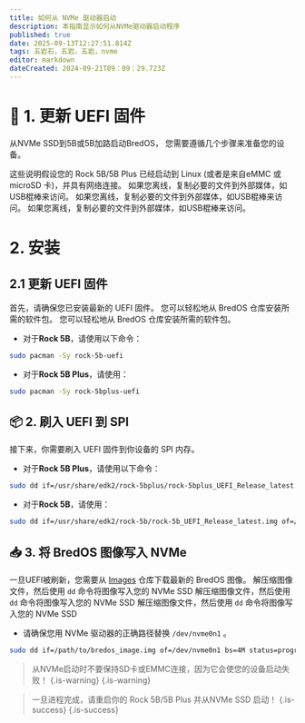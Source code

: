 ```yaml
---
title: 如何从 NVMe 驱动器启动
description: 本指南显示如何从NVMe驱动器启动程序
published: true
date: 2025-09-13T12:27:51.814Z
tags: 五岩石，五岩，五岩，nvme
editor: markdown
dateCreated: 2024-09-21T09：09：29.723Z
---
```


# 🔄 1. 更新 UEFI 固件

从NVMe SSD到5B或5B加路启动BredOS， 您需要遵循几个步骤来准备您的设备。

这些说明假设您的 Rock 5B/5B Plus 已经启动到 Linux (或者是来自eMMC 或 microSD 卡)，并具有网络连接。 如果您离线，复制必要的文件到外部媒体，如USB棍棒来访问。 如果您离线，复制必要的文件到外部媒体，如USB棍棒来访问。 如果您离线，复制必要的文件到外部媒体，如USB棍棒来访问。

# 2. 安装

## 2.1 更新 UEFI 固件

首先，请确保您已安装最新的 UEFI 固件。 您可以轻松地从 BredOS 仓库安装所需的软件包。 您可以轻松地从 BredOS 仓库安装所需的软件包。

- 对于**Rock 5B**，请使用以下命令：

```bash
sudo pacman -Sy rock-5b-uefi
```

- 对于**Rock 5B Plus**，请使用：

```bash
sudo pacman -Sy rock-5bplus-uefi
```

## 📦 2. 刷入 UEFI 到 SPI

接下来，你需要刷入 UEFI 固件到你设备的 SPI 内存。

- 对于**Rock 5B Plus**，请使用以下命令：

```bash
sudo dd if=/usr/share/edk2/rock-5bplus/rock-5bplus_UEFI_Release_latest.img of=/dev/mtdblock0 bs=512 skip=64 seek=64 conv=notrunc
```

- 对于**Rock 5B**，请使用：

```bash
sudo dd if=/usr/share/edk2/rock-5b/rock-5b_UEFI_Release_latest.img of=/dev/mtdblock0 bs=512 skip=64 seek=64 conv=notrunc
```

## 📥 3. 将 BredOS 图像写入 NVMe

一旦UEFI被刷新，您需要从 [Images](https://github.com/BredOS/images/releases) 仓库下载最新的 BredOS 图像。 解压缩图像文件，然后使用 `dd` 命令将图像写入您的 NVMe SSD 解压缩图像文件，然后使用 `dd` 命令将图像写入您的 NVMe SSD 解压缩图像文件，然后使用 `dd` 命令将图像写入您的 NVMe SSD

- 请确保您用 NVMe 驱动器的正确路径替换 `/dev/nvme0n1` 。

```bash
sudo dd if=/path/to/bredos_image.img of=/dev/nvme0n1 bs=4M status=progress
```

> 从NVMe启动时不要保持SD卡或EMMC连接，因为它会使您的设备启动失败！
> {.is-warning}
> {.is-warning}

> 一旦进程完成，请重启你的 Rock 5B/5B Plus 并从NVMe SSD 启动！
> {.is-success}
> {.is-success}
